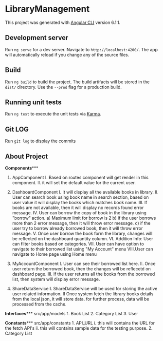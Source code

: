 # LibraryManagement

This project was generated with [Angular CLI](https://github.com/angular/angular-cli) version 6.1.1.

## Development server

Run `ng serve` for a dev server. Navigate to `http://localhost:4200/`. The app will automatically reload if you change any of the source files.

## Build

Run `ng build` to build the project. The build artifacts will be stored in the `dist/` directory. Use the `--prod` flag for a production build.

## Running unit tests

Run `ng test` to execute the unit tests via [Karma](https://karma-runner.github.io).

## Git LOG

Run `git log` to display the commits 


## About Project 

********Components***********
1. AppComponent
    I. Based on routes component will get render in this component.
    II. it will set the default value for the current user.

2. DashboardComponent
    I.   It will display all the available books in library.
    II.  User can search book using book name in search section, based on user value it will display the books which matches book name.
    III. If books are not available, then it will display no records found error message.
    IV.  User can borrow the copy of book in the library using "borrow" action.
            a) Maximum limit for borrow is 2
            b) if the user borrows more than 2 error message, then it will throw error message.
            c) if the user try to borrow already borrowed book, then it will throw error message.
    V.   Once user borrow the book form the library, changes will be reflected on the dashboard quantity column.
    VI.  Addition Info: User can filter books based on categories.
    VII. User can have option to navigate to their borrowed list using "My Account" menu
    VIII.User can navigate to Home page using Home menu

3. MyAccountComponent
    I.   User can see their borrowed list here. 
    II.  Once user return the borrowed book, then the changes will be reflecetd on dashboard page.
    III. If the user returns all the books from the borrowed list, then system will display error message.

4. ShareDataService
    I.   ShareDataService will be used for storing the active user related information.
    II   Once system fetch the library books details from the local json, it will store data. for further process, data will be 
         processed from the cache. 


********Interfaces*********** src/app/models
    1. Book List 
    2. Category List
    3. User

********Constants*********** src/app/constants
    1. API_URL 
        i.  this will contains the URL for the fetch API's
        ii. this will contains sample data for the testing purpose.
    2. Category List    

